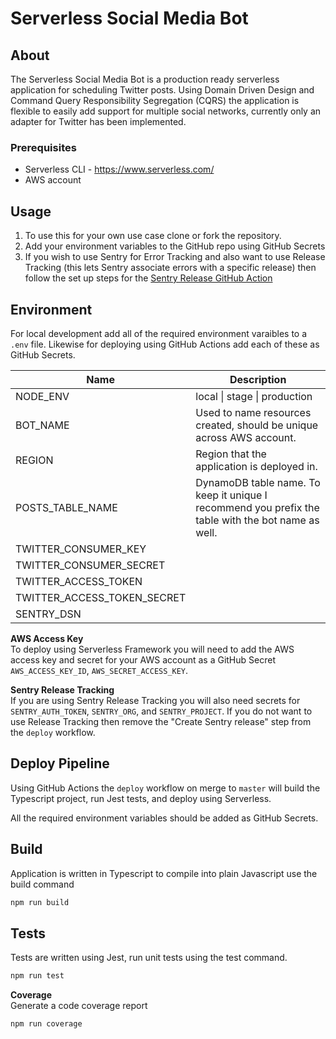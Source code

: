 # Serverless Social Media Bot

## About
The Serverless Social Media Bot is a production ready serverless application for scheduling Twitter posts. Using Domain Driven Design and Command Query Responsibility Segregation (CQRS) the application is flexible to easily add support for multiple social networks, currently only an adapter for Twitter has been implemented. 

### Prerequisites 
- Serverless CLI - https://www.serverless.com/
- AWS account

## Usage
1. To use this for your own use case clone or fork the repository.
2. Add your environment variables to the GitHub repo using GitHub Secrets
3. If you wish to use Sentry for Error Tracking and also want to use Release Tracking (this lets Sentry associate errors with a specific release) then follow the set up steps for the [Sentry Release GitHub Action](https://github.com/marketplace/actions/sentry-release) 

## Environment 

For local development add all of the required environment varaibles to a `.env` file. Likewise for deploying using GitHub Actions add each of these as GitHub Secrets.

| Name                        | Description                                                                                        |
|-----------------------------|----------------------------------------------------------------------------------------------------|
| NODE_ENV                    | local \| stage \| production                                                                       |
| BOT_NAME                    | Used to name resources created, should be unique across AWS account.                               |
| REGION                      | Region that the application is deployed in.                                                        |
| POSTS_TABLE_NAME            | DynamoDB table name. To keep it unique I recommend you prefix the table with the bot name as well. |
| TWITTER_CONSUMER_KEY        |                                                                                                    |
| TWITTER_CONSUMER_SECRET     |                                                                                                    |
| TWITTER_ACCESS_TOKEN        |                                                                                                    |
| TWITTER_ACCESS_TOKEN_SECRET |                                                                                                    |
| SENTRY_DSN                  |                                                                                                    |

**AWS Access Key**  
To deploy using Serverless Framework you will need to add the AWS access key and secret for your AWS account as a GitHub Secret `AWS_ACCESS_KEY_ID`, `AWS_SECRET_ACCESS_KEY`.

**Sentry Release Tracking**  
If you are using Sentry Release Tracking you will also need secrets for `SENTRY_AUTH_TOKEN`, `SENTRY_ORG`, and `SENTRY_PROJECT`. If you do not want to use Release Tracking then remove the "Create Sentry release" step from the `deploy` workflow.

## Deploy Pipeline

Using GitHub Actions the `deploy` workflow on merge to `master` will build the Typescript project, run Jest tests, and deploy using Serverless. 

All the required environment variables should be added as GitHub Secrets.

## Build
Application is written in Typescript to compile into plain Javascript use the build command

```bash
npm run build
```

## Tests
Tests are written using Jest, run unit tests using the test command.

```bash
npm run test
```

**Coverage**  
Generate a code coverage report

```bash
npm run coverage
```
